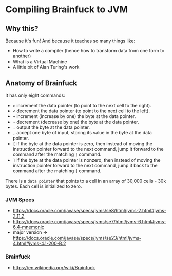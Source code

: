 # Compiling Brainfuck to JVM

## Why this?

Because it's fun! And because it teaches so many things like:

- How to write a compiler (hence how to transform data from one form to another)
- What is a Virtual Machine
- A little bit of Alan Turing's work

## Anatomy of Brainfuck

It has only eight commands:

- `>` increment the data pointer (to point to the next cell to the right).
- `<` decrement the data pointer (to point to the next cell to the left).
- `+` increment (increase by one) the byte at the data pointer.
- `-` decrement (decrease by one) the byte at the data pointer.
- `.` output the byte at the data pointer.
- `,` accept one byte of input, storing its value in the byte at the data pointer.
- `[` if the byte at the data pointer is zero, then instead of moving the instruction pointer forward to the next
    command, jump it forward to the command after the matching `]` command.
- `]` if the byte at the data pointer is nonzero, then instead of moving the instruction pointer forward to the next
    command, jump it back to the command after the matching `[` command.

There is a `data pointer` that points to a cell in an array of 30,000 cells - 30k bytes. Each cell is initialized to zero.

### JVM Specs

- https://docs.oracle.com/javase/specs/jvms/se8/html/jvms-2.html#jvms-2.11.2
- https://docs.oracle.com/javase/specs/jvms/se7/html/jvms-6.html#jvms-6.4-mnemonic
- major version -> https://docs.oracle.com/javase/specs/jvms/se23/html/jvms-4.html#jvms-4.1-200-B.2

### Brainfuck

- https://en.wikipedia.org/wiki/Brainfuck
